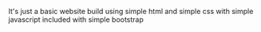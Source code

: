It's just a basic website build using simple html and simple css with simple javascript included with simple bootstrap 
